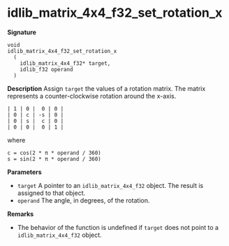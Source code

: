 # idlib_matrix_4x4_f32_set_rotation_x

**Signature**
```
void
idlib_matrix_4x4_f32_set_rotation_x
  (
    idlib_matrix_4x4_f32* target,
    idlib_f32 operand
  )
```

**Description**
Assign `target` the values of a rotation matrix.
The matrix represents a counter-clockwise rotation around the x-axis.

```
| 1 | 0 |  0 | 0 |
| 0 | c | -s | 0 |
| 0 | s |  c | 0 |
| 0 | 0 |  0 | 1 |
```

where

```
c = cos(2 * π * operand / 360)
s = sin(2 * π * operand / 360)
```

**Parameters**
- `target` A pointer to an `idlib_matrix_4x4_f32` object. The result is assigned to that object.
- `operand` The angle, in degrees, of the rotation.

**Remarks**
- The behavior of the function is undefined if `target` does not point to a `idlib_matrix_4x4_f32` object.
